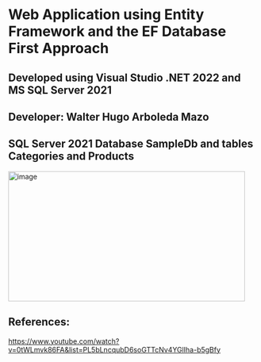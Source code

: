 # Web Application using Entity Framework and the EF Database First Approach
## Developed using Visual Studio .NET 2022 and MS SQL Server 2021
## Developer: Walter Hugo Arboleda Mazo

## SQL Server 2021 Database SampleDb and tables Categories and Products
<img width="477" height="262" alt="image" src="https://github.com/user-attachments/assets/f2f9049d-f30e-4f7d-b140-aa8edc8dfb52" />

## References:
https://www.youtube.com/watch?v=0tWLmvk86FA&list=PL5bLncqubD6soGTTcNv4YGlIha-b5gBfy
